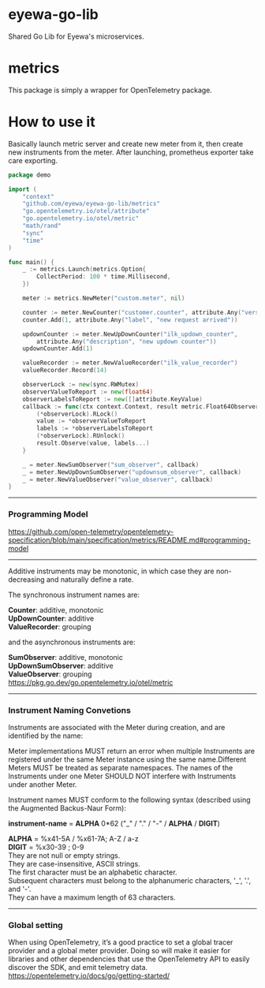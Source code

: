 # eyewa-go-lib
Shared Go Lib for Eyewa's microservices.

# metrics
This package is simply a wrapper for OpenTelemetry package.

# How to use it
Basically launch metric server and create new meter from it, then create
new instruments from the meter. After launching, prometheus exporter take
care exporting.

```Go
package demo

import (
	"context"
	"github.com/eyewa/eyewa-go-lib/metrics"
	"go.opentelemetry.io/otel/attribute"
	"go.opentelemetry.io/otel/metric"
	"math/rand"
	"sync"
	"time"
)

func main() {
	_ := metrics.Launch(metrics.Option{
		CollectPeriod: 100 * time.Millisecond,
	})

	meter := metrics.NewMeter("custom.meter", nil)

	counter := meter.NewCounter("customer.counter", attribute.Any("version", "1.0.0"))
	counter.Add(1, attribute.Any("label", "new request arrived"))

	updownCounter := meter.NewUpDownCounter("ilk_updown_counter",
		attribute.Any("description", "new updown counter"))
	updownCounter.Add(1)

	valueRecorder := meter.NewValueRecorder("ilk_value_recorder")
	valueRecorder.Record(14)

	observerLock := new(sync.RWMutex)
	observerValueToReport := new(float64)
	observerLabelsToReport := new([]attribute.KeyValue)
	callback := func(ctx context.Context, result metric.Float64ObserverResult) {
		(*observerLock).RLock()
		value := *observerValueToReport
		labels := *observerLabelsToReport
		(*observerLock).RUnlock()
		result.Observe(value, labels...)
	}

	_ = meter.NewSumObserver("sum_observer", callback)
	_ = meter.NewUpDownSumObserver("updownsum_observer", callback)
	_ = meter.NewValueObserver("value_observer", callback)
}
```

---
### Programming Model
https://github.com/open-telemetry/opentelemetry-specification/blob/main/specification/metrics/README.md#programming-model

---
Additive instruments may be monotonic, in which case they are non-decreasing and naturally define a rate.

The synchronous instrument names are: 

**Counter**:           additive, monotonic \
**UpDownCounter**:     additive \
**ValueRecorder**:     grouping 

and the asynchronous instruments are: 

**SumObserver**:       additive, monotonic \
**UpDownSumObserver**: additive \
**ValueObserver**:     grouping \
https://pkg.go.dev/go.opentelemetry.io/otel/metric

---
### Instrument Naming Convetions
Instruments are associated with the Meter during creation, and are identified by the name:

Meter implementations MUST return an error when multiple Instruments are registered under 
the same Meter instance using the same name.Different Meters MUST be treated as separate namespaces.
The names of the Instruments under one Meter SHOULD NOT interfere with Instruments under another Meter.

Instrument names MUST conform to the following syntax (described using the Augmented Backus-Naur Form):

**instrument-name** = **ALPHA** 0*62 ("_" / "." / "-" / **ALPHA** / **DIGIT**)

**ALPHA** = %x41-5A / %x61-7A; A-Z / a-z \
**DIGIT** = %x30-39 ; 0-9 \
They are not null or empty strings. \
They are case-insensitive, ASCII strings. \
The first character must be an alphabetic character. \
Subsequent characters must belong to the alphanumeric characters, '_', '.', and '-'. \
They can have a maximum length of 63 characters.

---
### Global setting
When using OpenTelemetry, it’s a good practice to set a global tracer provider and 
a global meter provider. Doing so will make it easier for libraries and other dependencies 
that use the OpenTelemetry API to easily discover the SDK, and emit telemetry data.\
https://opentelemetry.io/docs/go/getting-started/

